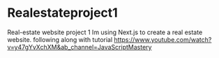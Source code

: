 # Realestateproject1
Real-estate website project 1
Im using Next.js to create a real estate website. following along with tutorial https://www.youtube.com/watch?v=y47gYvXchXM&ab_channel=JavaScriptMastery
